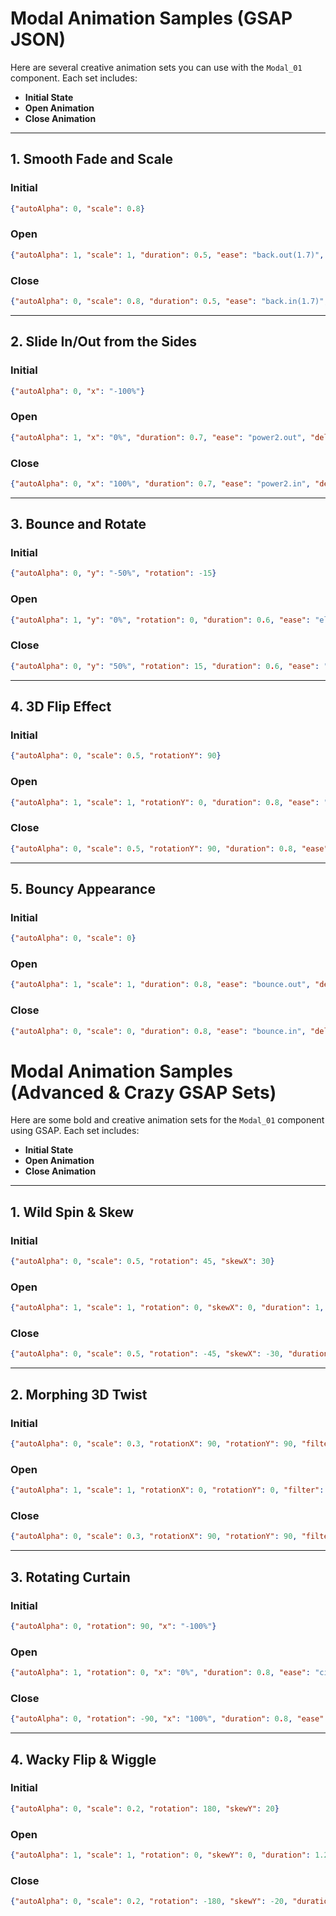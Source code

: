# Modal Animation Samples (GSAP JSON)

Here are several creative animation sets you can use with the `Modal_01` component. Each set includes:

- **Initial State**
- **Open Animation**
- **Close Animation**

---

## 1. Smooth Fade and Scale

### Initial
```json
{"autoAlpha": 0, "scale": 0.8}
```

### Open
```json
{"autoAlpha": 1, "scale": 1, "duration": 0.5, "ease": "back.out(1.7)", "delay": 0.2}
```

### Close
```json
{"autoAlpha": 0, "scale": 0.8, "duration": 0.5, "ease": "back.in(1.7)", "delay": 0.1}
```

---

## 2. Slide In/Out from the Sides

### Initial
```json
{"autoAlpha": 0, "x": "-100%"}
```

### Open
```json
{"autoAlpha": 1, "x": "0%", "duration": 0.7, "ease": "power2.out", "delay": 0.3}
```

### Close
```json
{"autoAlpha": 0, "x": "100%", "duration": 0.7, "ease": "power2.in", "delay": 0.2}
```

---

## 3. Bounce and Rotate

### Initial
```json
{"autoAlpha": 0, "y": "-50%", "rotation": -15}
```

### Open
```json
{"autoAlpha": 1, "y": "0%", "rotation": 0, "duration": 0.6, "ease": "elastic.out(1, 0.3)", "delay": 0.4}
```

### Close
```json
{"autoAlpha": 0, "y": "50%", "rotation": 15, "duration": 0.6, "ease": "elastic.in(1, 0.3)", "delay": 0.3}
```

---

## 4. 3D Flip Effect

### Initial
```json
{"autoAlpha": 0, "scale": 0.5, "rotationY": 90}
```

### Open
```json
{"autoAlpha": 1, "scale": 1, "rotationY": 0, "duration": 0.8, "ease": "power3.out", "delay": 0.5}
```

### Close
```json
{"autoAlpha": 0, "scale": 0.5, "rotationY": 90, "duration": 0.8, "ease": "power3.in", "delay": 0.4}
```

---

## 5. Bouncy Appearance

### Initial
```json
{"autoAlpha": 0, "scale": 0}
```

### Open
```json
{"autoAlpha": 1, "scale": 1, "duration": 0.8, "ease": "bounce.out", "delay": 0.2}
```

### Close
```json
{"autoAlpha": 0, "scale": 0, "duration": 0.8, "ease": "bounce.in", "delay": 0.2}
```

# Modal Animation Samples (Advanced & Crazy GSAP Sets)

Here are some bold and creative animation sets for the `Modal_01` component using GSAP. Each set includes:

- **Initial State**
- **Open Animation**
- **Close Animation**

---

## 1. Wild Spin & Skew

### Initial
```json
{"autoAlpha": 0, "scale": 0.5, "rotation": 45, "skewX": 30}
```

### Open
```json
{"autoAlpha": 1, "scale": 1, "rotation": 0, "skewX": 0, "duration": 1, "ease": "elastic.out(1, 0.5)", "delay": 0.3}
```

### Close
```json
{"autoAlpha": 0, "scale": 0.5, "rotation": -45, "skewX": -30, "duration": 1, "ease": "elastic.in(1, 0.5)", "delay": 0.2}
```

---

## 2. Morphing 3D Twist

### Initial
```json
{"autoAlpha": 0, "scale": 0.3, "rotationX": 90, "rotationY": 90, "filter": "blur(10px)"}
```

### Open
```json
{"autoAlpha": 1, "scale": 1, "rotationX": 0, "rotationY": 0, "filter": "blur(0px)", "duration": 1, "ease": "power4.out", "delay": 0.3}
```

### Close
```json
{"autoAlpha": 0, "scale": 0.3, "rotationX": 90, "rotationY": 90, "filter": "blur(10px)", "duration": 1, "ease": "power4.in", "delay": 0.2}
```

---

## 3. Rotating Curtain

### Initial
```json
{"autoAlpha": 0, "rotation": 90, "x": "-100%"}
```

### Open
```json
{"autoAlpha": 1, "rotation": 0, "x": "0%", "duration": 0.8, "ease": "circ.out", "delay": 0.4}
```

### Close
```json
{"autoAlpha": 0, "rotation": -90, "x": "100%", "duration": 0.8, "ease": "circ.in", "delay": 0.3}
```

---

## 4. Wacky Flip & Wiggle

### Initial
```json
{"autoAlpha": 0, "scale": 0.2, "rotation": 180, "skewY": 20}
```

### Open
```json
{"autoAlpha": 1, "scale": 1, "rotation": 0, "skewY": 0, "duration": 1.2, "ease": "back.out(2)", "delay": 0.3}
```

### Close
```json
{"autoAlpha": 0, "scale": 0.2, "rotation": -180, "skewY": -20, "duration": 1.2, "ease": "back.in(2)", "delay": 0.2}
```

